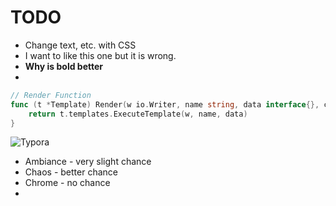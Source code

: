 # TODO
*  Change text, etc. with CSS
*  I want to like this one but it is wrong.
*  **Why is bold better**
*  

```go
// Render Function
func (t *Template) Render(w io.Writer, name string, data interface{}, c echo.Context) error {
	return t.templates.ExecuteTemplate(w, name, data)
}

```
![Typora](https://encrypted-tbn0.gstatic.com/images?q=tbn%3AANd9GcRe_oz9z223uogSsDNf_HOXWR54c8sFtAq9nQ40pPaAd3vRdwf2)

* Ambiance - very slight chance
* Chaos - better chance
* Chrome - no chance
* 
